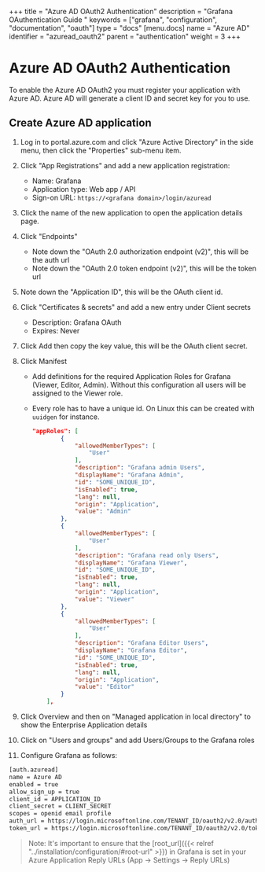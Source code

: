 +++
title = "Azure AD OAuth2 Authentication"
description = "Grafana OAuthentication Guide "
keywords = ["grafana", "configuration", "documentation", "oauth"]
type = "docs"
[menu.docs]
name = "Azure AD"
identifier = "azuread_oauth2"
parent = "authentication"
weight = 3
+++

# Azure AD OAuth2 Authentication

To enable the Azure AD OAuth2 you must register your application with Azure AD. Azure AD will generate a client ID and secret key for you to use.

## Create Azure AD application

1. Log in to portal.azure.com and click "Azure Active Directory" in the side menu, then click the "Properties" sub-menu item.

2. Click "App Registrations" and add a new application registration:
   - Name: Grafana
   - Application type: Web app / API
   - Sign-on URL: `https://<grafana domain>/login/azuread`

3. Click the name of the new application to open the application details page.

4. Click "Endpoints"
   - Note down the "OAuth 2.0 authorization endpoint (v2)", this will be the auth url
   - Note down the "OAuth 2.0 token endpoint (v2)", this will be the token url

5.  Note down the "Application ID", this will be the OAuth client id.

6. Click "Certificates & secrets" and add a new entry under Client secrets
    - Description: Grafana OAuth
    - Expires: Never

7. Click Add then copy the key value, this will be the OAuth client secret.

8. Click Manifest
   - Add definitions for the required Application Roles for Grafana (Viewer, Editor, Admin). Without this configuration all users will be assigned to the Viewer role.
   - Every role has to have a unique id. On Linux this can be created with `uuidgen` for instance.

        ```json
        "appRoles": [
        		{
        			"allowedMemberTypes": [
        				"User"
        			],
        			"description": "Grafana admin Users",
        			"displayName": "Grafana Admin",
        			"id": "SOME_UNIQUE_ID",
        			"isEnabled": true,
        			"lang": null,
        			"origin": "Application",
        			"value": "Admin"
        		},
        		{
        			"allowedMemberTypes": [
        				"User"
        			],
        			"description": "Grafana read only Users",
        			"displayName": "Grafana Viewer",
        			"id": "SOME_UNIQUE_ID",
        			"isEnabled": true,
        			"lang": null,
        			"origin": "Application",
        			"value": "Viewer"
        		},
        		{
        			"allowedMemberTypes": [
        				"User"
        			],
        			"description": "Grafana Editor Users",
        			"displayName": "Grafana Editor",
        			"id": "SOME_UNIQUE_ID",
        			"isEnabled": true,
        			"lang": null,
        			"origin": "Application",
        			"value": "Editor"
        		}
        	],
        ```

9. Click Overview and then on "Managed application in local directory" to show the Enterprise Application details

10. Click on "Users and groups" and add Users/Groups to the Grafana roles

11. Configure Grafana as follows:

```bash
[auth.azuread]
name = Azure AD
enabled = true
allow_sign_up = true
client_id = APPLICATION_ID
client_secret = CLIENT_SECRET
scopes = openid email profile
auth_url = https://login.microsoftonline.com/TENANT_ID/oauth2/v2.0/authorize
token_url = https://login.microsoftonline.com/TENANT_ID/oauth2/v2.0/token
```

> Note: It's important to ensure that the [root_url]({{< relref "../installation/configuration/#root-url" >}}) in Grafana is set in your Azure Application Reply URLs (App -> Settings -> Reply URLs)
